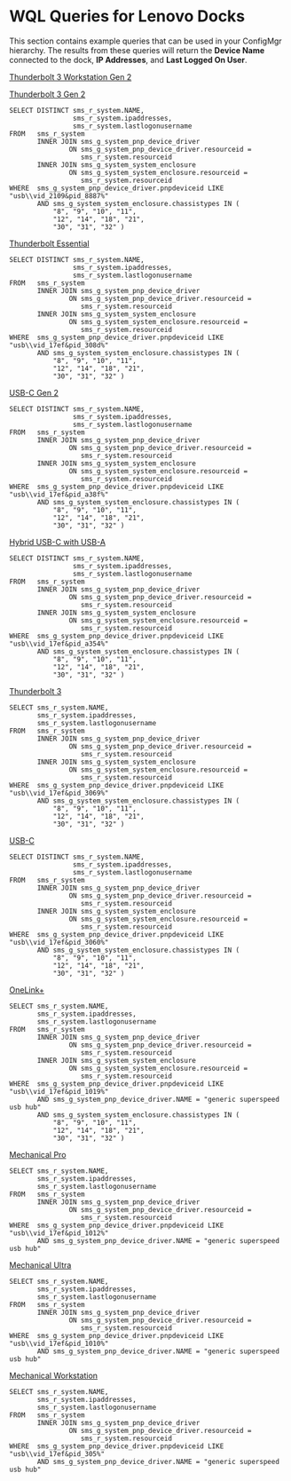 # WQL Queries for Lenovo Docks

This section contains example queries that can be used in your ConfigMgr hierarchy.  The results from these queries will return the **Device Name** connected to the dock, **IP Addresses**, and **Last Logged On User**.

[Thunderbolt 3 Workstation Gen 2](https://support.lenovo.com/solutions/PD500333)

[Thunderbolt 3 Gen 2](https://support.lenovo.com/solutions/pd500265)

```wql
SELECT DISTINCT sms_r_system.NAME,
                sms_r_system.ipaddresses,
                sms_r_system.lastlogonusername
FROM   sms_r_system
       INNER JOIN sms_g_system_pnp_device_driver
               ON sms_g_system_pnp_device_driver.resourceid =
                  sms_r_system.resourceid
       INNER JOIN sms_g_system_system_enclosure
               ON sms_g_system_system_enclosure.resourceid =
                  sms_r_system.resourceid
WHERE  sms_g_system_pnp_device_driver.pnpdeviceid LIKE "usb\\vid_2109&pid_8887%"
       AND sms_g_system_system_enclosure.chassistypes IN (
           "8", "9", "10", "11",
           "12", "14", "18", "21",
           "30", "31", "32" )
```

[Thunderbolt Essential](https://support.lenovo.com/solutions/PD500373)

```wql
SELECT DISTINCT sms_r_system.NAME,
                sms_r_system.ipaddresses,
                sms_r_system.lastlogonusername
FROM   sms_r_system
       INNER JOIN sms_g_system_pnp_device_driver
               ON sms_g_system_pnp_device_driver.resourceid =
                  sms_r_system.resourceid
       INNER JOIN sms_g_system_system_enclosure
               ON sms_g_system_system_enclosure.resourceid =
                  sms_r_system.resourceid
WHERE  sms_g_system_pnp_device_driver.pnpdeviceid LIKE "usb\\vid_17ef&pid_308d%"
       AND sms_g_system_system_enclosure.chassistypes IN (
           "8", "9", "10", "11",
           "12", "14", "18", "21",
           "30", "31", "32" )
```

[USB-C Gen 2](https://support.lenovo.com/solutions/acc500106)

```wql
SELECT DISTINCT sms_r_system.NAME,
                sms_r_system.ipaddresses,
                sms_r_system.lastlogonusername
FROM   sms_r_system
       INNER JOIN sms_g_system_pnp_device_driver
               ON sms_g_system_pnp_device_driver.resourceid =
                  sms_r_system.resourceid
       INNER JOIN sms_g_system_system_enclosure
               ON sms_g_system_system_enclosure.resourceid =
                  sms_r_system.resourceid
WHERE  sms_g_system_pnp_device_driver.pnpdeviceid LIKE "usb\\vid_17ef&pid_a38f%"
       AND sms_g_system_system_enclosure.chassistypes IN (
           "8", "9", "10", "11",
           "12", "14", "18", "21",
           "30", "31", "32" )
```

[Hybrid USB-C with USB-A](https://support.lenovo.com/solutions/pd500180)

```wql
SELECT DISTINCT sms_r_system.NAME,
                sms_r_system.ipaddresses,
                sms_r_system.lastlogonusername
FROM   sms_r_system
       INNER JOIN sms_g_system_pnp_device_driver
               ON sms_g_system_pnp_device_driver.resourceid =
                  sms_r_system.resourceid
       INNER JOIN sms_g_system_system_enclosure
               ON sms_g_system_system_enclosure.resourceid =
                  sms_r_system.resourceid
WHERE  sms_g_system_pnp_device_driver.pnpdeviceid LIKE "usb\\vid_17ef&pid_a354%"
       AND sms_g_system_system_enclosure.chassistypes IN (
           "8", "9", "10", "11",
           "12", "14", "18", "21",
           "30", "31", "32" )
```

[Thunderbolt 3](https://support.lenovo.com/solutions/acc100356)

```wql
SELECT sms_r_system.NAME,
       sms_r_system.ipaddresses,
       sms_r_system.lastlogonusername
FROM   sms_r_system
       INNER JOIN sms_g_system_pnp_device_driver
               ON sms_g_system_pnp_device_driver.resourceid =
                  sms_r_system.resourceid
       INNER JOIN sms_g_system_system_enclosure
               ON sms_g_system_system_enclosure.resourceid =
                  sms_r_system.resourceid
WHERE  sms_g_system_pnp_device_driver.pnpdeviceid LIKE "usb\\vid_17ef&pid_3069%"
       AND sms_g_system_system_enclosure.chassistypes IN (
           "8", "9", "10", "11",
           "12", "14", "18", "21",
           "30", "31", "32" )
```

[USB-C](https://support.lenovo.com/accessories/ACC100348)

```wql
SELECT DISTINCT sms_r_system.NAME,
                sms_r_system.ipaddresses,
                sms_r_system.lastlogonusername
FROM   sms_r_system
       INNER JOIN sms_g_system_pnp_device_driver
               ON sms_g_system_pnp_device_driver.resourceid =
                  sms_r_system.resourceid
       INNER JOIN sms_g_system_system_enclosure
               ON sms_g_system_system_enclosure.resourceid =
                  sms_r_system.resourceid
WHERE  sms_g_system_pnp_device_driver.pnpdeviceid LIKE "usb\\vid_17ef&pid_3060%"
       AND sms_g_system_system_enclosure.chassistypes IN (
           "8", "9", "10", "11",
           "12", "14", "18", "21",
           "30", "31", "32" )
```

[OneLink+](https://support.lenovo.com/solutions/acc100252)

```wql
SELECT sms_r_system.NAME,
       sms_r_system.ipaddresses,
       sms_r_system.lastlogonusername
FROM   sms_r_system
       INNER JOIN sms_g_system_pnp_device_driver
               ON sms_g_system_pnp_device_driver.resourceid =
                  sms_r_system.resourceid
       INNER JOIN sms_g_system_system_enclosure
               ON sms_g_system_system_enclosure.resourceid =
                  sms_r_system.resourceid
WHERE  sms_g_system_pnp_device_driver.pnpdeviceid LIKE "usb\\vid_17ef&pid_1019%"
       AND sms_g_system_pnp_device_driver.NAME = "generic superspeed usb hub"
       AND sms_g_system_system_enclosure.chassistypes IN (
           "8", "9", "10", "11",
           "12", "14", "18", "21",
           "30", "31", "32" )
```

[Mechanical Pro ](https://support.lenovo.com/solutions/pd027981)

```wql
SELECT sms_r_system.NAME,
       sms_r_system.ipaddresses,
       sms_r_system.lastlogonusername
FROM   sms_r_system
       INNER JOIN sms_g_system_pnp_device_driver
               ON sms_g_system_pnp_device_driver.resourceid =
                  sms_r_system.resourceid
WHERE  sms_g_system_pnp_device_driver.pnpdeviceid LIKE "usb\\vid_17ef&pid_1012%"
       AND sms_g_system_pnp_device_driver.NAME = "generic superspeed usb hub" 
```

[Mechanical Ultra](https://support.lenovo.com/solutions/pd028010)

```wql
SELECT sms_r_system.NAME,
       sms_r_system.ipaddresses,
       sms_r_system.lastlogonusername
FROM   sms_r_system
       INNER JOIN sms_g_system_pnp_device_driver
               ON sms_g_system_pnp_device_driver.resourceid =
                  sms_r_system.resourceid
WHERE  sms_g_system_pnp_device_driver.pnpdeviceid LIKE "usb\\vid_17ef&pid_1010%"
       AND sms_g_system_pnp_device_driver.NAME = "generic superspeed usb hub"
```

[Mechanical Workstation](https://support.lenovo.com/solutions/acc100247)

```wql
SELECT sms_r_system.NAME,
       sms_r_system.ipaddresses,
       sms_r_system.lastlogonusername
FROM   sms_r_system
       INNER JOIN sms_g_system_pnp_device_driver
               ON sms_g_system_pnp_device_driver.resourceid =
                  sms_r_system.resourceid
WHERE  sms_g_system_pnp_device_driver.pnpdeviceid LIKE "usb\\vid_17ef&pid_305%"
       AND sms_g_system_pnp_device_driver.NAME = "generic superspeed usb hub" 
```